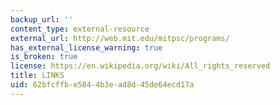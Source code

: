```yaml
---
backup_url: ''
content_type: external-resource
external_url: http://web.mit.edu/mitpsc/programs/
has_external_license_warning: true
is_broken: true
license: https://en.wikipedia.org/wiki/All_rights_reserved
title: LINKS
uid: 62bfcffb-e584-4b3e-ad8d-45de64ecd17a
---
```

